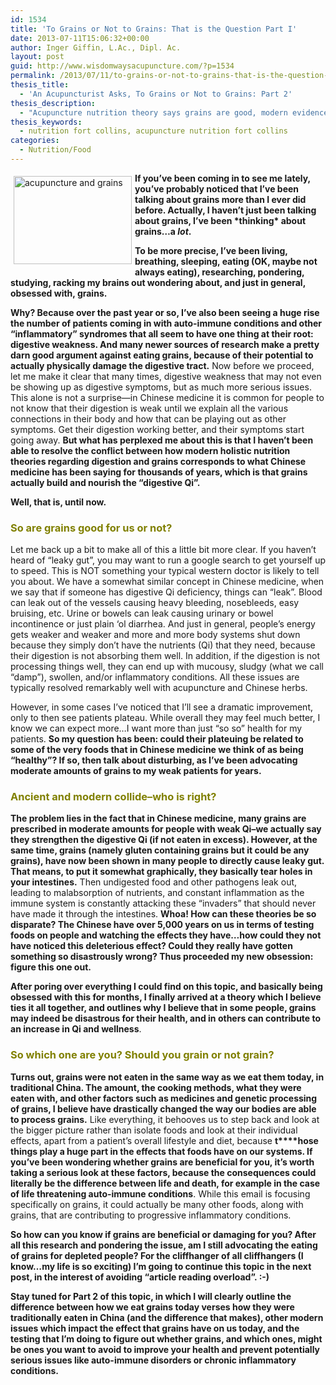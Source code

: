 ```yaml
---
id: 1534
title: 'To Grains or Not to Grains: That is the Question Part I'
date: 2013-07-11T15:06:32+00:00
author: Inger Giffin, L.Ac., Dipl. Ac.
layout: post
guid: http://www.wisdomwaysacupuncture.com/?p=1534
permalink: /2013/07/11/to-grains-or-not-to-grains-that-is-the-question-part-i/
thesis_title:
  - 'An Acupuncturist Asks, To Grains or Not to Grains: Part 2'
thesis_description:
  - "Acupuncture nutrition theory says grains are good, modern evidence says they're bad...who is right? Part 2 of navigating through conflicting ideas"
thesis_keywords:
  - nutrition fort collins, acupuncture nutrition fort collins
categories:
  - Nutrition/Food
---
```

<img src="https://origin.ih.constantcontact.com/fs124/1102844965003/img/162.png" alt="acupuncture and grains" width="189" height="141" align="left" border="0" hspace="5" vspace="5" />**If you&#8217;ve been coming in to see me lately, you&#8217;ve probably noticed that I&#8217;ve been talking about grains more than I ever did before. Actually, I haven&#8217;t just been talking about grains, I&#8217;ve been \*thinking\* about grains&#8230;a _lot_.** 

**To be more precise, I&#8217;ve been living, breathing, sleeping, eating (OK, maybe not always eating), researching, pondering, studying, racking my brains out wondering about, and just in general, obsessed with, grains.**

**Why? Because over the past year or so, I&#8217;ve also been seeing a huge rise the number of patients coming in with auto-immune conditions and other &#8220;inflammatory&#8221; syndromes that all seem to have one thing at their root: digestive weakness. And many newer sources of research make a pretty darn good argument against eating grains, because of their potential to actually physically damage the digestive tract.** Now before we proceed, let me make it clear that many times, digestive weakness that may not even be showing up as digestive symptoms, but as much more serious issues. This alone is not a surprise&#8212;in Chinese medicine it is common for people to not know that their digestion is weak until we explain all the various connections in their body and how that can be playing out as other symptoms. Get their digestion working better, and their symptoms start going away. **But what has perplexed me about this is that I haven&#8217;t been able to resolve the conflict between how modern holistic nutrition theories regarding digestion and grains corresponds to what Chinese medicine has been saying for thousands of years, which is that grains actually build and nourish the &#8220;digestive Qi&#8221;.**

**Well, that is, until now.**

### <span style="color: #808000;">So are grains good for us or not?</span>

Let me back up a bit to make all of this a little bit more clear. If you haven&#8217;t heard of &#8220;leaky gut&#8221;, you may want to run a google search to get yourself up to speed. This is NOT something your typical western doctor is likely to tell you about. We have a somewhat similar concept in Chinese medicine, when we say that if someone has digestive Qi deficiency, things can &#8220;leak&#8221;. Blood can leak out of the vessels causing heavy bleeding, nosebleeds, easy bruising, etc. Urine or bowels can leak causing urinary or bowel incontinence or just plain &#8216;ol diarrhea. And just in general, people&#8217;s energy gets weaker and weaker and more and more body systems shut down because they simply don&#8217;t have the nutrients (Qi) that they need, because their digestion is not absorbing them well. In addition, if the digestion is not processing things well, they can end up with mucousy, sludgy (what we call &#8220;damp&#8221;), swollen, and/or inflammatory conditions. All these issues are typically resolved remarkably well with acupuncture and Chinese herbs.

However, in some cases I&#8217;ve noticed that I&#8217;ll see a dramatic improvement, only to then see patients plateau. While overall they may feel much better, I know we can expect more&#8230;I want more than just &#8220;so so&#8221; health for my patients. **So my question has been: could their plateuing be related to some of the very foods that in Chinese medicine we think of as being &#8220;healthy&#8221;? If so, then talk about disturbing, as I&#8217;ve been advocating moderate amounts of grains to my weak patients for years.**

### <span style="color: #808000;">Ancient and modern collide&#8211;who is right?</span>

**The problem lies in the fact that in Chinese medicine, many grains are prescribed in moderate amounts for people with weak Qi&#8211;we actually say they strengthen the digestive Qi (if not eaten in excess). However, at the same time, grains (namely gluten containing grains but it could be any grains), have now been shown in many people to directly cause leaky gut. That means, to put it somewhat graphically, they basically tear holes in your intestines.** Then undigested food and other pathogens leak out, leading to malabsorption of nutrients, and constant inflammation as the immune system is constantly attacking these &#8220;invaders&#8221; that should never have made it through the intestines. **Whoa! How can these theories be so disparate? The Chinese have over 5,000 years on us in terms of testing foods on people and watching the effects they have&#8230;how could they not have noticed this deleterious effect? Could they really have gotten something so disastrously wrong? Thus proceeded my new obsession: figure this one out.**

**After poring over everything I could find on this topic, and basically being obsessed with this for months, I finally arrived at a theory which I believe ties it all together, and outlines why I believe that in some people, grains may indeed be disastrous for their health, and in others can contribute to an increase in Qi and wellness**.

### <span style="color: #808000;">So which one are you? Should you grain or not grain?</span>

**Turns out, grains were not eaten in the same way as we eat them today, in traditional China. The amount, the cooking methods, what they were eaten with, and other factors such as medicines and genetic processing of grains, I believe have drastically changed the way our bodies are able to process grains.** Like everything, it behooves us to step back and look at the bigger picture rather than isolate foods and look at their individual effects, apart from a patient&#8217;s overall lifestyle and diet, because **t****hose things play a huge part in the effects that foods have on our systems. If you&#8217;ve been wondering whether grains are beneficial for you, it&#8217;s worth taking a serious look at these factors, because the consequences could literally be the difference between life and death, for example in the case of life threatening auto-immune conditions**. While this email is focusing specifically on grains, it could actually be many other foods, along with grains, that are contributing to progressive inflammatory conditions.

**So how can you know if grains are beneficial or damaging for you? After all this research and pondering the issue, am I still advocating the eating of grains for depleted people? For the cliffhanger of all cliffhangers (I know&#8230;my life is so exciting) I&#8217;m going to continue this topic in the next post, in the interest of avoiding &#8220;article reading overload&#8221;. :-)**

**Stay tuned for Part 2 of this topic, in which I will clearly outline the difference between how we eat grains today verses how they were traditionally eaten in China (and the difference that makes), other modern issues which impact the effect that grains have on us today, and the testing that I&#8217;m doing to figure out whether grains, and which ones, might be ones you want to avoid to improve your health and prevent potentially serious issues like auto-immune disorders or chronic inflammatory conditions.**